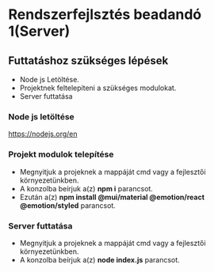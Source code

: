 # Rendszerfejlsztés beadandó 1(Server)

## Futtatáshoz szükséges lépések

- Node js Letöltése.
- Projektnek feltelepíteni a szükséges modulokat.
- Server futtatása

### Node js letöltése
  https://nodejs.org/en

### Projekt modulok telepítése
  - Megnyitjuk a projeknek a mappáját cmd vagy a fejlesztői környezetünkben.
  - A konzolba beírjuk a(z) **npm i** parancsot.
  - Ezután a(z) **npm install @mui/material @emotion/react @emotion/styled** parancsot.

### Server futtatása
  - Megnyitjuk a projeknek a mappáját cmd vagy a fejlesztői környezetünkben.
  - A konzolba beírjuk a(z) **node index.js** parancsot.

